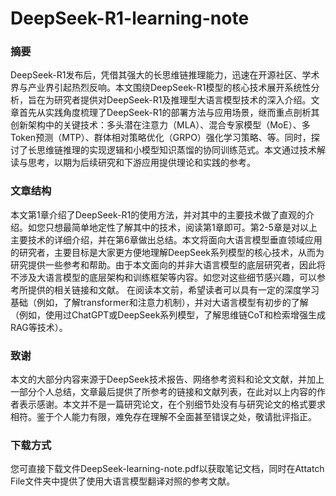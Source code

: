 # DeepSeek-R1-learning-note
### 摘要
DeepSeek-R1发布后，凭借其强大的长思维链推理能力，迅速在开源社区、学术界与产业界引起热烈反响。本文围绕DeepSeek-R1模型的核心技术展开系统性分析，旨在为研究者提供对DeepSeek-R1及推理型大语言模型技术的深入介绍。文章首先从实践角度梳理了DeepSeek-R1的部署方法与应用场景，继而重点剖析其创新架构中的关键技术：多头潜在注意力（MLA）、混合专家模型（MoE）、多Token预测（MTP）、群体相对策略优化（GRPO）强化学习策略、等。同时，探讨了长思维链推理的实现逻辑和小模型知识蒸馏的协同训练范式。本文通过技术解读与思考，以期为后续研究和下游应用提供理论和实践的参考。
### 文章结构
本文第1章介绍了DeepSeek-R1的使用方法，并对其中的主要技术做了直观的介绍。如您只想最简单地定性了解其中的技术，阅读第1章即可。第2-5章是对以上主要技术的详细介绍，并在第6章做出总结。本文将面向大语言模型垂直领域应用的研究者，主要目标是大家更方便地理解DeepSeek系列模型的核心技术，从而为研究提供一些参考和帮助。由于本文面向的并非大语言模型的底层研究者，因此将不涉及大语言模型的底层架构和训练框架等内容。如您对这些细节感兴趣，可以参考所提供的相关链接和文献。
在阅读本文前，希望读者可以具有一定的深度学习基础（例如，了解transformer和注意力机制），并对大语言模型有初步的了解（例如，使用过ChatGPT或DeepSeek系列模型，了解思维链CoT和检索增强生成RAG等技术）。
### 致谢
本文的大部分内容来源于DeepSeek技术报告、网络参考资料和论文文献，并加上一部分个人总结，文章最后提供了所参考的链接和文献列表，在此对以上内容的作者表示感谢。本文并不是一篇研究论文，在个别细节处没有与研究论文的格式要求相符。鉴于个人能力有限，难免存在理解不全面甚至错误之处，敬请批评指正。
### 下载方式
您可直接下载文件DeepSeek-learning-note.pdf以获取笔记文档，同时在Attatch File文件夹中提供了使用大语言模型翻译对照的参考文献。
